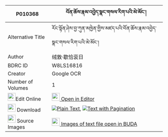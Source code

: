 |P010368|བོན་ཆོས་རྣམ་འབྱེད་སྣང་གསལ་རིག་པའི་མེ་མོང་། 
| --- | --- 
|Alternative Title |རོང་སྟོན་ཤེས་བྱ་ཀུན་མཁྱེན་གྱིས་མཛད་པའི་བོན་ཆོས་རྣམ་འབྱེད་སྣང་གསལ་རིག་པའི་མེ་མོང་།
|Author| 绒敦·歇恰衮日
|BDRC ID | W8LS16816
|Creator | Google OCR
|Number of Volumes| 1
|<img width="25" src="https://img.icons8.com/color/25/000000/edit-property.png">Edit Online| [<img width="25" src="https://avatars.githubusercontent.com/u/45091458?s=200&v=4"> Open in Editor](http://editor.openpecha.org/P010368)
|<img width="25" src="https://img.icons8.com/fluent/48/000000/download-2.png"/>  Download | [![](https://img.icons8.com/color/20/000000/txt.png)Plain Text](https://github.com/Openpecha/P010368/releases/download/v1/bon_cho_namje_nangsal_rigpa_i__plain_P010368.zip), [![](https://img.icons8.com/color/20/000000/txt.png)Text with Pagination](https://github.com/Openpecha/P010368/releases/download/v1/bon_cho_namje_nangsal_rigpa_i__pages_P010368.zip)
|<img width="25" src="https://img.icons8.com/plasticine/100/000000/pictures-folder.png"/>  Source Images | [<img width="25" src="https://library.bdrc.io/icons/BUDA-small.svg"> Images of text file open in BUDA](https://library.bdrc.io/show/bdr:W8LS16816)